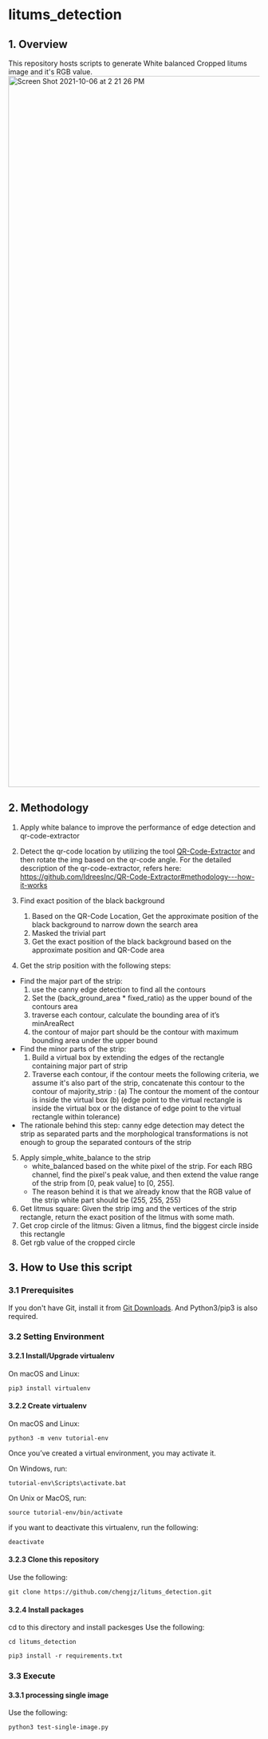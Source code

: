 # litums_detection


## 1. Overview

This repository hosts scripts to generate White balanced Cropped litums image and it's RGB value.
<img width="1425" title="overview" alt="Screen Shot 2021-10-06 at 2 21 26 PM" src="https://user-images.githubusercontent.com/36576685/136150870-4f792f41-8037-494c-84da-d67c474fd815.png">


## 2. Methodology
1. Apply white balance to improve the performance of edge detection and qr-code-extractor
2. Detect the qr-code location by utilizing the tool [QR-Code-Extractor](https://github.com/IdreesInc/QR-Code-Extractor) and then rotate the img based on the qr-code angle. For the detailed description of the qr-code-extractor, refers here: https://github.com/IdreesInc/QR-Code-Extractor#methodology---how-it-works 
3. Find exact position of the black background
    1. Based on the QR-Code Location, Get the approximate position of the black background to narrow down the search area
    2. Masked the trivial part
    3. Get the exact position of the black background based on the approximate position and QR-Code area

4. Get the strip position with the following steps:
* Find the major part of the strip:          
    1. use the canny edge detection to find all the contours
    2. Set the (back_ground_area * fixed_ratio) as the upper bound of the contours area
    3. traverse each contour, calculate the bounding area of it’s minAreaRect
    4. the contour of major part should be the contour with maximum bounding area under the upper bound
* Find the minor parts of the strip:
    1. Build a virtual box by extending the edges of the rectangle containing major part of strip
    2. Traverse each contour, if the contour meets the following criteria, we assume it's also part of the strip, concatenate this contour to the contour of majority_strip :
        (a) The contour the moment of the contour is inside the virtual box
        (b) (edge point to the virtual rectangle is inside the virtual box
        or the distance of edge point to the virtual rectangle within tolerance)
* The rationale behind this step: canny edge detection may detect the strip as separated parts and the morphological transformations is not enough to group the separated contours of the strip
5. Apply simple_white_balance to the strip
    * white_balanced based on the white pixel of the strip. For each RBG channel, find the pixel's peak value, and then extend the value range of the strip from [0, peak value] to [0, 255]. 
    * The reason behind it is that we already know that the RGB value of the strip white part should be (255, 255, 255)
6. Get litmus square: Given the strip img and the vertices of the strip rectangle, return the exact position of the litmus with some math. 
7. Get crop circle of the litmus: Given a litmus, find the biggest circle inside this rectangle
8. Get rgb value of the cropped circle

## 3. How to Use this script

### 3.1 Prerequisites

If you don't have Git, install it from [Git Downloads](https://git-scm.com/downloads).
And Python3/pip3 is also required.


### 3.2 Setting Environment


#### 3.2.1 Install/Upgrade virtualenv

On macOS and Linux:

```shell
pip3 install virtualenv
```

#### 3.2.2 Create virtualenv 

On macOS and Linux:

```shell
python3 -m venv tutorial-env
```
Once you’ve created a virtual environment, you may activate it.

On Windows, run:

```shell
tutorial-env\Scripts\activate.bat
```

On Unix or MacOS, run:

```shell
source tutorial-env/bin/activate
```

if you want to deactivate this virtualenv, run the following:
```shell
deactivate
```

#### 3.2.3 Clone this repository

Use the following:

```shell
git clone https://github.com/chengjz/litums_detection.git
```

#### 3.2.4 Install packages
cd to this directory and install packesges
Use the following:

```shell
cd litums_detection
```

```shell
pip3 install -r requirements.txt
```



### 3.3 Execute

#### 3.3.1 processing single image
Use the following:

```shell
python3 test-single-image.py 
```
